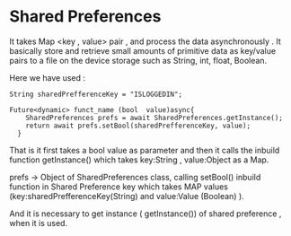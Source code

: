# Shared Preferences

It takes Map <key , value> pair , and process the data asynchronously . It basically store and retrieve small amounts of primitive data as key/value pairs to a file on the device storage such as String, int, float, Boolean.

Here we have used :


```Syntax: 
String sharedPrefferenceKey = "ISLOGGEDIN";
 
Future<dynamic> funct_name (bool  value)async{
    SharedPreferences prefs = await SharedPreferences.getInstance();
    return await prefs.setBool(sharedPrefferenceKey, value);
  }
`````
That is it first takes a bool value as parameter and then it calls the inbuild function getInstance() which takes key:String , value:Object as a Map. 

prefs → Object of SharedPreferences class, calling setBool() inbuild function in Shared Preference key which takes MAP values (key:sharedPrefferenceKey(String) and value:Value (Boolean) ).

And it is necessary to get instance ( getInstance()) of shared preference , when it is used.

